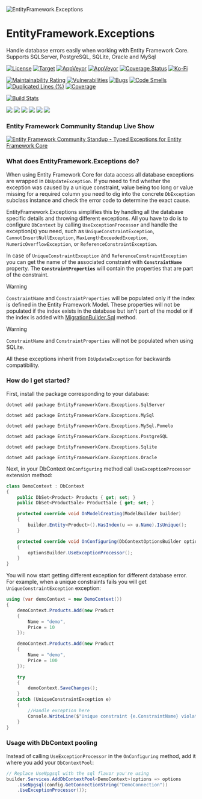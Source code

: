 ![EntityFramework.Exceptions](https://raw.githubusercontent.com/Giorgi/EntityFramework.Exceptions/main/Icon.png "EntityFramework.Exceptions")

# EntityFramework.Exceptions
Handle database errors easily when working with Entity Framework Core. Supports SQLServer, PostgreSQL, SQLite, Oracle and MySql

[![License](https://img.shields.io/badge/License-Apache%202.0-blue.svg?style=flat-square&logo=Apache)](License.md)
[![Target](https://img.shields.io/static/v1?label=target&message=net6.0;net8.0&color=512bd4&logo=.net&style=flat-square)](https://dotnet.microsoft.com/en-us/)
[![AppVeyor](https://img.shields.io/appveyor/build/Giorgi/EntityFramework-Exceptions/main.svg?style=flat-square&logo=appveyor)](https://ci.appveyor.com/project/Giorgi/entityframework-exceptions)
[![AppVeyor](https://img.shields.io/appveyor/tests/Giorgi/EntityFramework-Exceptions/main?style=flat-square&logo=appveyor)](https://ci.appveyor.com/project/Giorgi/entityframework-exceptions/build/tests)
[![Coverage Status](https://img.shields.io/coveralls/github/Giorgi/EntityFramework.Exceptions?logo=coveralls&style=flat-square)](https://coveralls.io/github/Giorgi/EntityFramework.Exceptions)
[![Ko-Fi](https://img.shields.io/static/v1?style=flat-square&message=Support%20the%20Project&color=success&style=plastic&logo=ko-fi&label=$$)](https://ko-fi.com/U6U81LHU8)

[![Maintainability Rating](https://sonarcloud.io/api/project_badges/measure?project=EntityFramework.Exceptions&metric=sqale_rating)](https://sonarcloud.io/dashboard?id=EntityFramework.Exceptions)
[![Vulnerabilities](https://sonarcloud.io/api/project_badges/measure?project=EntityFramework.Exceptions&metric=vulnerabilities)](https://sonarcloud.io/dashboard?id=EntityFramework.Exceptions)
[![Bugs](https://sonarcloud.io/api/project_badges/measure?project=EntityFramework.Exceptions&metric=bugs)](https://sonarcloud.io/dashboard?id=EntityFramework.Exceptions)
[![Code Smells](https://sonarcloud.io/api/project_badges/measure?project=EntityFramework.Exceptions&metric=code_smells)](https://sonarcloud.io/dashboard?id=EntityFramework.Exceptions)
[![Duplicated Lines (%)](https://sonarcloud.io/api/project_badges/measure?project=EntityFramework.Exceptions&metric=duplicated_lines_density)](https://sonarcloud.io/dashboard?id=EntityFramework.Exceptions)
[![Coverage](https://sonarcloud.io/api/project_badges/measure?project=EntityFramework.Exceptions&metric=coverage)](https://sonarcloud.io/dashboard?id=EntityFramework.Exceptions)

[![Build Stats](https://buildstats.info/AppVeyor/chart/Giorgi/EntityFramework-Exceptions?branch=main)](https://buildstats.info/AppVeyor/chart/Giorgi/EntityFramework-Exceptions?branch=main)

[![](https://img.shields.io/nuget/dt/EntityFrameworkCore.Exceptions.SqlServer.svg?label=EntityFrameworkCore.Exceptions.SqlServer&style=flat-square&logo=Microsoft-Sql-Server)](https://www.nuget.org/packages/EntityFrameworkCore.Exceptions.SqlServer/)
[![](https://img.shields.io/nuget/dt/EntityFrameworkCore.Exceptions.PostgreSQL.svg?label=EntityFrameworkCore.Exceptions.PostgreSQL&style=flat-square&logo=PostgreSQL)](https://www.nuget.org/packages/EntityFrameworkCore.Exceptions.PostgreSQL/)
[![](https://img.shields.io/nuget/dt/EntityFrameworkCore.Exceptions.MySQL.svg?label=EntityFrameworkCore.Exceptions.MySQL&style=flat-square&logo=MySQL&logoColor=white)](https://www.nuget.org/packages/EntityFrameworkCore.Exceptions.MySQL/)
[![](https://img.shields.io/nuget/dt/EntityFrameworkCore.Exceptions.MySQL.Pomelo.svg?label=EntityFrameworkCore.Exceptions.MySQL.Pomelo&style=flat-square&logo=MySQL&logoColor=white)](https://www.nuget.org/packages/EntityFrameworkCore.Exceptions.MySQL.Pomelo/)
[![](https://img.shields.io/nuget/dt/EntityFrameworkCore.Exceptions.Sqlite.svg?label=EntityFrameworkCore.Exceptions.Sqlite&style=flat-square&logo=Sqlite)](https://www.nuget.org/packages/EntityFrameworkCore.Exceptions.Sqlite/)
[![](https://img.shields.io/nuget/dt/EntityFrameworkCore.Exceptions.Oracle.svg?label=EntityFrameworkCore.Exceptions.Oracle&style=flat-square&logo=Oracle)](https://www.nuget.org/packages/EntityFrameworkCore.Exceptions.Oracle/)

### Entity Framework Community Standup Live Show

[![Entity Framework Community Standup - Typed Exceptions for Entity Framework Core](https://img.youtube.com/vi/aUl5QfswNU4/0.jpg)](https://www.youtube.com/watch?v=aUl5QfswNU4)

### What does EntityFramework.Exceptions do?

When using Entity Framework Core for data access all database exceptions are wrapped in `DbUpdateException`. If you need to find 
whether the exception was caused by a unique constraint, value being too long or value missing for a required column you need to dig into 
the concrete `DbException` subclass instance and check the error code to determine the exact cause.

EntityFramework.Exceptions simplifies this by handling all the database specific details and throwing different exceptions. All you have
to do is to configure `DbContext` by calling `UseExceptionProcessor` and handle the exception(s)  you need, such as `UniqueConstraintException`,
`CannotInsertNullException`, `MaxLengthExceededException`, `NumericOverflowException`, or `ReferenceConstraintException`.

In case of `UniqueConstraintException` and `ReferenceConstraintException` you can get the name of the associated constraint with **`ConstraintName`** property. The **`ConstraintProperties`** will contain the properties that are part of the constraint. 

> [!WARNING]
> `ConstraintName` and `ConstraintProperties` will be populated only if the index is defined in the Entity Framework Model. These properties will not be populated if the index exists in the database but isn't part of the model or if the index is added with [MigrationBuilder.Sql](https://learn.microsoft.com/en-us/dotnet/api/microsoft.entityframeworkcore.migrations.migrationbuilder.sql?view=efcore-8.0) method.

> [!WARNING]
> `ConstraintName` and `ConstraintProperties` will not be populated when using SQLite. 

All these exceptions inherit from `DbUpdateException` for backwards compatibility.

### How do I get started?
First, install the package corresponding to your database:

```
dotnet add package EntityFrameworkCore.Exceptions.SqlServer
```

```
dotnet add package EntityFrameworkCore.Exceptions.MySql
```

```
dotnet add package EntityFrameworkCore.Exceptions.MySql.Pomelo
```

```
dotnet add package EntityFrameworkCore.Exceptions.PostgreSQL
```

```
dotnet add package EntityFrameworkCore.Exceptions.Sqlite
```

```
dotnet add package EntityFrameworkCore.Exceptions.Oracle
```

Next, in your DbContext `OnConfiguring` method call `UseExceptionProcessor` extension method:

```csharp
class DemoContext : DbContext
{
    public DbSet<Product> Products { get; set; }
    public DbSet<ProductSale> ProductSale { get; set; }

    protected override void OnModelCreating(ModelBuilder builder)
    {
        builder.Entity<Product>().HasIndex(u => u.Name).IsUnique();
    }

    protected override void OnConfiguring(DbContextOptionsBuilder optionsBuilder)
    {
        optionsBuilder.UseExceptionProcessor();
    }
}
```    

You will now start getting different exception for different database error. For example, when a unique constraints fails you will get `UniqueConstraintException` exception:

```csharp
using (var demoContext = new DemoContext())
{
    demoContext.Products.Add(new Product
    {
        Name = "demo",
        Price = 10
    });

    demoContext.Products.Add(new Product
    {
        Name = "demo",
        Price = 100
    });

    try
    {
        demoContext.SaveChanges();
    }
    catch (UniqueConstraintException e)
    {
        //Handle exception here
        Console.WriteLine($"Unique constraint {e.ConstraintName} violated. Duplicate value for {e.ConstraintProperties[0]}");
    }
}
```

### Usage with DbContext pooling

Instead of calling `UseExceptionProcessor` in the `OnConfiguring` method, add it where you add your `DbContextPool`:

```csharp
// Replace UseNpgsql with the sql flavor you're using
builder.Services.AddDbContextPool<DemoContext>(options => options
    .UseNpgsql(config.GetConnectionString("DemoConnection"))
    .UseExceptionProcessor());
```
